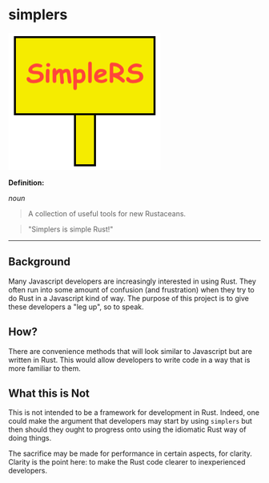 # simplers

![simplers](simplers.logo.png)

**Definition:**

*noun*
> A collection of useful tools for new Rustaceans.

> "Simplers is simple Rust!"

---


## Background

Many Javascript developers are increasingly interested in using Rust. They often run into some amount of confusion (and frustration) when they try to do Rust in a Javascript kind of way. The purpose of this project is to give these developers a "leg up", so to speak.

## How?

There are convenience methods that will look similar to Javascript but are written in Rust. This would allow developers to write code in a way that is more familiar to them.

## What this is Not

This is not intended to be a framework for development in Rust. Indeed, one could make the argument that developers may start by using `simplers` but then should they ought to progress onto using the idiomatic Rust way of doing things.

The sacrifice may be made for performance in certain aspects, for clarity. Clarity is the point here: to make the Rust code clearer to inexperienced developers.
